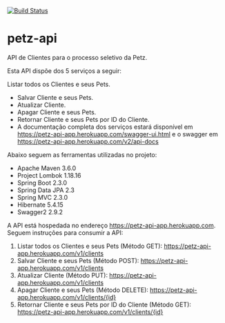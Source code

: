 [![Build Status](https://travis-ci.org/jaderdomonte/petz-api.svg?branch=master)](https://travis-ci.org/jaderdomonte/petz-api)

# petz-api
API de Clientes para o processo seletivo da Petz.

Esta API dispõe dos 5 serviços a seguir:

Listar todos os Clientes e seus Pets.
- Salvar Cliente e seus Pets.
- Atualizar Cliente.
- Apagar Cliente e seus Pets.
- Retornar Cliente e seus Pets por ID do Cliente.
- A documentação completa dos serviços estará disponível em https://petz-api-app.herokuapp.com/swagger-ui.html e o swagger em https://petz-api-app.herokuapp.com/v2/api-docs

Abaixo seguem as ferramentas utilizadas no projeto:

- Apache Maven 3.6.0
- Project Lombok 1.18.16
- Spring Boot 2.3.0
- Spring Data JPA 2.3
- Spring MVC 2.3.0
- Hibernate 5.4.15
- Swagger2 2.9.2

A API está hospedada no endereço https://petz-api-app.herokuapp.com. Seguem instruções para consumir a API:
1. Listar todos os Clientes e seus Pets (Método GET): 
 	https://petz-api-app.herokuapp.com/v1/clients
2. Salvar Cliente e seus Pets (Método POST): 
	https://petz-api-app.herokuapp.com/v1/clients
3. Atualizar Cliente (Método PUT): 
	https://petz-api-app.herokuapp.com/v1/clients
4. Apagar Cliente e seus Pets (Método DELETE): 
	https://petz-api-app.herokuapp.com/v1/clients/{id} 
5. Retornar Cliente e seus Pets por ID do Cliente (Método GET): 
	https://petz-api-app.herokuapp.com/v1/clients/{id}
